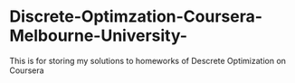 # Discrete-Optimzation-Coursera-Melbourne-University-
This is for storing my solutions to homeworks of Descrete Optimization on Coursera
